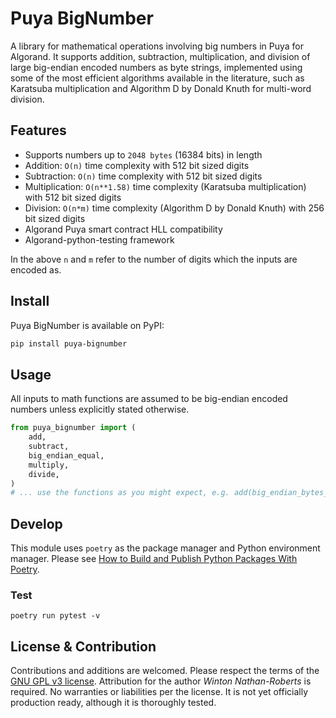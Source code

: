# Puya BigNumber

A library for mathematical operations involving big numbers in Puya for Algorand. It supports addition, subtraction, multiplication, and division of large big-endian encoded numbers as byte strings, implemented using some of the most efficient algorithms available in the literature, such as Karatsuba multiplication and Algorithm D by Donald Knuth for multi-word division.

## Features

 - Supports numbers up to `2048 bytes` (16384 bits) in length 
 - Addition: `O(n)` time complexity with 512 bit sized digits
 - Subtraction: `O(n)` time complexity with 512 bit sized digits
 - Multiplication: `O(n**1.58)` time complexity (Karatsuba multiplication) with 512 bit sized digits
 - Division: `O(n*m)` time complexity (Algorithm D by Donald Knuth) with 256 bit sized digits
 - Algorand Puya smart contract HLL compatibility
 - Algorand-python-testing framework

In the above `n` and `m` refer to the number of digits which the inputs are encoded as.

## Install

Puya BigNumber is available on PyPI:

```sh
pip install puya-bignumber
```

## Usage

All inputs to math functions are assumed to be big-endian encoded numbers unless explicitly stated otherwise.

```python
from puya_bignumber import (
    add,
    subtract,
    big_endian_equal,
    multiply,
    divide,
)
# ... use the functions as you might expect, e.g. add(big_endian_bytes_a, big_endian_bytes_b)
```

## Develop

This module uses `poetry` as the package manager and Python environment manager. Please see [How to Build and Publish Python Packages With Poetry](https://www.freecodecamp.org/news/how-to-build-and-publish-python-packages-with-poetry/).

### Test

```
poetry run pytest -v
```

## License & Contribution

Contributions and additions are welcomed. Please respect the terms of the [GNU GPL v3 license](./LICENSE). Attribution for the author _Winton Nathan-Roberts_ is required. No warranties or liabilities per the license. It is not yet officially production ready, although it is thoroughly tested.
